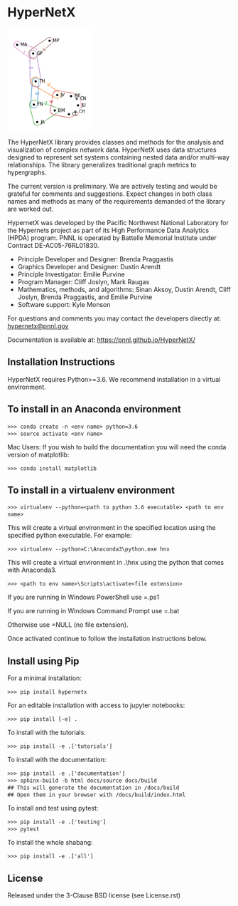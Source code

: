 HyperNetX
=========

![](docs/source/images/hnxbasics.png)

The HyperNetX library provides classes and methods for the analysis and visualization of complex network data. HyperNetX uses data structures designed to represent set systems containing nested data and/or multi-way relationships. The library generalizes traditional graph metrics to hypergraphs.

The current version is preliminary. We are actively testing and would be grateful for comments and suggestions.  Expect changes in both class names and methods as many of the requirements demanded of the library are worked out. 

HypernetX was developed by the Pacific Northwest National Laboratory for the Hypernets project as part of its High Performance Data Analytics (HPDA) program. PNNL is operated by Battelle Memorial Institute under Contract DE-AC05-76RL01830.

* Principle Developer and Designer: Brenda Praggastis
* Graphics Developer and Designer: Dustin Arendt
* Principle Investigator: Emilie Purvine
* Program Manager: Cliff Joslyn, Mark Raugas
* Mathematics, methods, and algorithms: Sinan Aksoy, Dustin Arendt, Cliff Joslyn, Brenda Praggastis, and Emilie Purvine
* Software support: Kyle Monson

For questions and comments you may contact the developers directly at:  
	hypernetx@pnnl.gov

Documentation is available at: https://pnnl.github.io/HyperNetX/

Installation Instructions
-------------------------

HyperNetX requires Python>=3.6.
We recommend installation in a virtual environment.

To install in an Anaconda environment
-------------------------------------

	>>> conda create -n <env name> python=3.6
	>>> source activate <env name> 

Mac Users: If you wish to build the documentation you will need
the conda version of matplotlib:
	
	>>> conda install matplotlib

To install in a virtualenv environment
--------------------------------------

	>>> virtualenv --python=<path to python 3.6 executable> <path to env name>

This will create a virtual environment in the specified location using
the specified python executable. For example:

	>>> virtualenv --python=C:\Anaconda3\python.exe hnx

This will create a virtual environment in .\hnx using the python
that comes with Anaconda3.

	>>> <path to env name>\Scripts\activate<file extension>

If you are running in Windows PowerShell use <file extension>=.ps1

If you are running in Windows Command Prompt use <file extension>=.bat

Otherwise use <file extension>=NULL (no file extension).

Once activated continue to follow the installation instructions below.


Install using Pip
-----------------

For a minimal installation:

	>>> pip install hypernetx

For an editable installation with access to jupyter notebooks: 

    >>> pip install [-e] .

To install with the tutorials: 

	>>> pip install -e .['tutorials']

To install with the documentation: 
	
	>>> pip install -e .['documentation']
	>>> sphinx-build -b html docs/source docs/build 
	## This will generate the documentation in /docs/build
	## Open them in your browser with /docs/build/index.html

To install and test using pytest:

	>>> pip install -e .['testing']
	>>> pytest

To install the whole shabang:

	>>> pip install -e .['all']

License
-------

Released under the 3-Clause BSD license (see License.rst)



